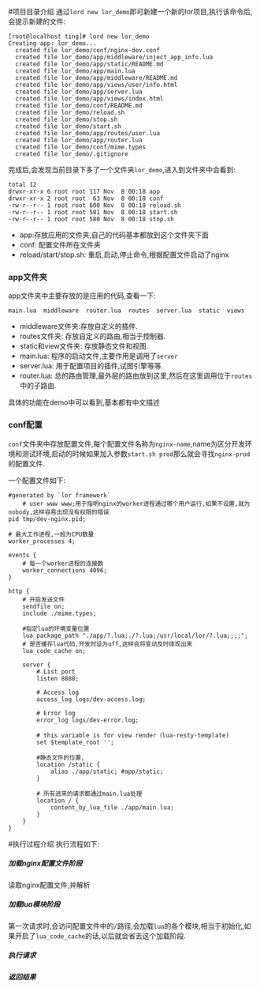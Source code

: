 #项目目录介绍
通过`lord new lor_demo`即可新建一个新的lor项目,执行该命令后,会提示新建的文件:
```
[root@localhost ting]# lord new lor_demo
Creating app: lor_demo...
  created file lor_demo/conf/nginx-dev.conf
  created file lor_demo/app/middleware/inject_app_info.lua
  created file lor_demo/app/static/README.md
  created file lor_demo/app/main.lua
  created file lor_demo/app/middleware/README.md
  created file lor_demo/app/views/user/info.html
  created file lor_demo/app/server.lua
  created file lor_demo/app/views/index.html
  created file lor_demo/conf/README.md
  created file lor_demo/reload.sh
  created file lor_demo/stop.sh
  created file lor_demo/start.sh
  created file lor_demo/app/routes/user.lua
  created file lor_demo/app/router.lua
  created file lor_demo/conf/mime.types
  created file lor_demo/.gitignore
```
完成后,会发现当前目录下多了一个文件夹`lor_demo`,进入到文件夹中会看到:
``` 
total 12
drwxr-xr-x 6 root root 117 Nov  8 00:18 app
drwxr-xr-x 2 root root  63 Nov  8 00:18 conf
-rw-r--r-- 1 root root 600 Nov  8 00:18 reload.sh
-rw-r--r-- 1 root root 581 Nov  8 00:18 start.sh
-rw-r--r-- 1 root root 580 Nov  8 00:18 stop.sh
```
* app:存放应用的文件夹,自己的代码基本都放到这个文件夹下面
* conf: 配置文件所在文件夹
* reload/start/stop.sh: 重启,启动,停止命令,根据配置文件启动了nginx
### app文件夹
app文件夹中主要存放的是应用的代码,查看一下:
``` 
main.lua  middleware  router.lua  routes  server.lua  static  views
```
* middleware文件夹:存放自定义的插件.
* routes文件夹: 存放自定义的路由,相当于控制器.
* static和view文件夹: 存放静态文件和视图.
* main.lua: 程序的启动文件,主要作用是调用了`server`
* server.lua: 用于配置项目的插件,试图引擎等等.
* router.lua: 总的路由管理,最外层的路由放到这里,然后在这里调用位于`routes`中的子路由.

具体的功能在demo中可以看到,基本都有中文描述

### conf配置
`conf`文件夹中存放配置文件,每个配置文件名称为`nginx-name`,name为区分开发环境和测试环境,启动的时候如果加入参数`start.sh prod`那么就会寻找`nginx-prod`的配置文件.

一个配置文件如下:
``` 
#generated by `lor framework`
    # user www www;用于指明nginx的worker进程通过哪个用户运行,如果不设置,就为nobody,这样容易出现没有权限的错误
pid tmp/dev-nginx.pid;

# 最大工作进程,一般为CPU数量
worker_processes 4;

events {
    # 每一个worker进程的连接数
    worker_connections 4096;
}

http {
    # 开启发送文件
    sendfile on;
    include ./mime.types;

    #指定lua的环境变量位置
    lua_package_path "./app/?.lua;./?.lua;/usr/local/lor/?.lua;;;;";
    # 是否缓存lua代码,开发时设为off,这样会将变动及时体现出来
    lua_code_cache on;

    server {
        # List port
        listen 8888;

        # Access log
        access_log logs/dev-access.log;

        # Error log
        error_log logs/dev-error.log;

        # this variable is for view render（lua-resty-template)
        set $template_root '';

        #静态文件的位置,
        location /static {
            alias ./app/static; #app/static;
        }

        # 所有进来的请求都通过main.lua处理
        location / {
            content_by_lua_file ./app/main.lua;
        }
    }
}
```
#执行过程介绍
执行流程如下:
##### 加载nginx配置文件阶段
读取nginx配置文件,并解析
##### 加载lua模块阶段
第一次请求时,会访问配置文件中的`/`路径,会加载`lua`的各个模块,相当于初始化,如果开启了`lua_code_cache`的话,以后就会省去这个加载阶段.
##### 执行请求
##### 返回结果